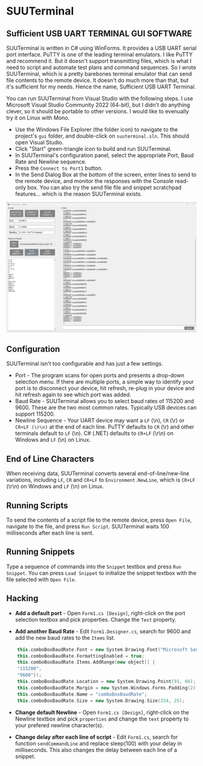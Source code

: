 # SUUTerminal

Sufficient USB UART TERMINAL GUI SOFTWARE
-----------------------------------------

SUUTerminal is written in C# using WinForms. It provides a USB UART serial
port interface. PuTTY is one of the leading terminal emulators.  I like PuTTY
and recommend it. But it doesn't support transmitting files, which is what
I need to script and automate test plans and command sequences. So I wrote
SUUTerminal, which is a pretty barebones terminal emulator that can send file
contents to the remote device. It doesn't do much more than that, but it's 
sufficient for my needs. Hence the name, Sufficient USB UART Terminal.

You can run SUUTerminal from Visual Studio with the following steps. I use
Microsoft Visual Studio Community 2022 (64-bit), but I didn't do anything
clever, so it should be portable to other versions. I would like to evenually 
try it on Linux with Mono.

* Use the Windows File Explorer (the folder icon) to navigate to the project's
  `gui` folder, and double-click on `suuterminal.sln`. This should open Visual
  Studio.
* Click "Start" green-triangle icon to build and run SUUTerminal.
* In SUUTerminal's configuration panel, select the appropriate Port, Baud Rate
  and Newline sequence.
* Press the `Connect to Port1` button. 
* In the Send Dialog Box at the bottom of the screen, enter lines to send to
  the remote device, and monitor the responses with the Console read-only box.
  You can also try the send file file and snippet scratchpad features... which
  is the reason SUUTerminal exists.

![SUUTerminal screenshot](screenshot.png)

Configuration
-------------
SUUTerminal isn't too configurable and has just a few settings.

* Port - The program scans for open ports and presents a drop-down selection
  menu. If there are multiple ports, a simple way to identify your port is to
  disconnect your device, hit refresh, re-plug in your device and hit refresh 
  again to see which port was added.
* Baud Rate - SUUTerminal allows you to select baud rates of 115200 and 9600. These 
  are the two most common rates. Typically USB devices can support 115200.
* Newline Sequence - Your UART device may want a `LF` (\n), `CR` (\r) or `CR+LF (\r\n)`
  at the end of each line. PuTTY defaults to `CR` (\r) and other terminals default
  to `LF` (\n). C# (.NET) defaults to `CR+LF` (\r\n) on Windows and `LF` (\n) on Linux.

End of Line Characters
----------------------
When receiving data, SUUTerminal converts several end-of-line/new-line variations,
including `LF`, `CR` and `CR+LF` to `Environment.NewLine`, which is `CR+LF` (\r\n)
on Windows and `LF` (\n) on Linux.

Running Scripts
---------------

To send the contents of a script file to the remote device, press `Open File`,
navigate to the file, and press `Run Script`. SUUTerminal waits 100 milliseconds
after each line is sent.

Running Snippets
----------------
Type a sequence of commands into the `Snippet` textbox and press `Run Snippet`.
You can press `Load Snippet`  to initialize the snippet textbox with the
file selected with `Open File`. 

Hacking
-------

* **Add a default port** - Open `Form1.cs [Design]`, right-click on the port
  selection textbox and pick properties. Change the `Text` property.
  
* **Add another Baud Rate** - Edit `Form1.Designer.cs`, search for 9600 and add
  the new baud rates to the `Items` list.
  
```cpp
    this.comboBoxBaudRate.Font = new System.Drawing.Font("Microsoft Sans Serif", 10.2F, System.Drawing.FontStyle.Regular, System.Drawing.GraphicsUnit.Point, ((byte)(0)));
    this.comboBoxBaudRate.FormattingEnabled = true;
    this.comboBoxBaudRate.Items.AddRange(new object[] {
    "115200",
    "9600"});
    this.comboBoxBaudRate.Location = new System.Drawing.Point(91, 66);
    this.comboBoxBaudRate.Margin = new System.Windows.Forms.Padding(2);
    this.comboBoxBaudRate.Name = "comboBoxBaudRate";
    this.comboBoxBaudRate.Size = new System.Drawing.Size(254, 25);
```

* **Change default Newline** - Open `Form1.cs [Design]`, right-click on the
  Newline textbox and pick `properties` and change the `text` property to your
  prefered newline character(s).
  
 * **Change delay after each line of script** - Edit `Form1.cs`, search for
   function `sendCommandLine` and replace sleep(100) with your delay in
   milliseconds. This also changes the delay between each line of a snippet.
